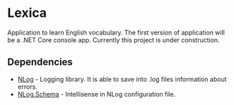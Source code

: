 # Lexica

Application to learn English vocabulary. The first version of application will be a .NET Core console app.
Currently this project is under construction.

## Dependencies

- [NLog](https://www.nuget.org/packages/NLog/) - Logging library. It is able to save into .log files information about 
errors.
- [NLog.Schema](https://www.nuget.org/packages/NLog.Schema/) - Intellisense in NLog configuration file. 
